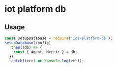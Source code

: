 # iot platform db

## Usage

```js
const setupDatabase = require('iot-platform-db');
setupDatabase(config)
  .then((db) => {
    const { Agent, Metric } = db;
  })
  .catch((err) => console.log(err));
```
